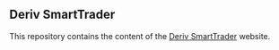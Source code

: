 ## Deriv SmartTrader

This repository contains the content of the [Deriv SmartTrader](https://smarttrader.deriv.com/) website.
